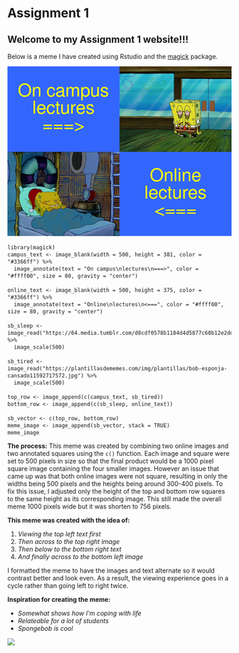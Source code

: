 # Assignment 1
## Welcome to my Assignment 1 website!!!
Below is a meme I have created using Rstudio and the [magick](https://cran.r-project.org/web/packages/magick/vignettes/intro.html) package.


![](spongebob_meme.png)

```
library(magick)
campus_text <- image_blank(width = 500, height = 381, color = "#3366ff") %>%
  image_annotate(text = "On campus\nlectures\n===>", color = "#ffff00", size = 80, gravity = "center")

online_text <- image_blank(width = 500, height = 375, color = "#3366ff") %>%
  image_annotate(text = "Online\nlectures\n<===", color = "#ffff00", size = 80, gravity = "center")

sb_sleep <- image_read("https://64.media.tumblr.com/d8cdf0578b1184d4d5877c60b12e2ddc/tumblr_p55fr3sc4q1vbooiso1_640.png") %>%
  image_scale(500)

sb_tired <- image_read("https://plantillasdememes.com/img/plantillas/bob-esponja-cansado11592717572.jpg") %>%
  image_scale(500)

top_row <- image_append(c(campus_text, sb_tired))
bottom_row <- image_append(c(sb_sleep, online_text))

sb_vector <- c(top_row, bottom_row)
meme_image <- image_append(sb_vector, stack = TRUE)
meme_image
```
**The process:**
This meme was created by combining two online images and two annotated squares using the `c()` function. Each image and square were set to 500 pixels in size so that the final product would be a 1000 pixel square image containing the four smaller images. However an issue that came up was that both online images were not square, resulting in only the widths being 500 pixels and the heights being around 300-400 pixels. To fix this issue, I adjusted only the height of the top and bottom row squares to the same height as its corresponding image. This still made the overall meme 1000 pixels wide but it was shorten to 756 pixels.

**This meme was created with the idea of:**
1. *Viewing the top left text first*
2. *Then across to the top right image*
3. *Then below to the bottom right text*
4. *And finally across to the bottom left image*

I formatted the meme to have the images and text alternate so it would contrast better and look even. As a result, the viewing experience goes in a cycle rather than going left to right twice.

**Inspiration for creating the meme:**
* *Somewhat shows how I'm coping with life*
* *Relateable for a lot of students*
* *Spongebob is cool*

![](https://media.vlipsy.com/vlips/pTQzQRA1/preview.jpg)

